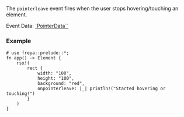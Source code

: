 The `pointerleave` event fires when the user stops hovering/touching an element.

Event Data: [`PointerData``](crate::events::PointerData)

### Example

```rust, no_run
# use freya::prelude::*;
fn app() -> Element {
    rsx!(
        rect {
            width: "100",
            height: "100",
            background: "red",
            onpointerleave: |_| println!("Started hovering or touching!")
        }
    )
}
```
